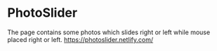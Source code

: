 # PhotoSlider
The page contains some photos which slides right or left while mouse placed right or left.
https://photoslider.netlify.com/
